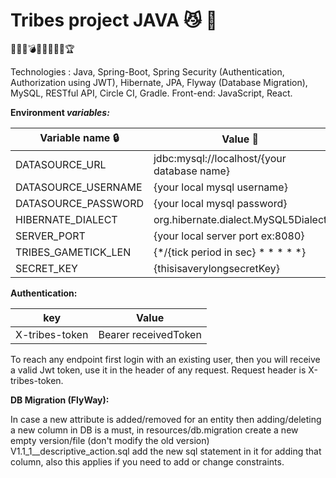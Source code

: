 # Tribes project JAVA :smirk_cat: :green_heart:


:guardsman::moyai::bomb::crown::european_castle::circus_tent::no_mobile_phones::underage::trophy:

Technologies : Java, Spring-Boot, Spring Security (Authentication, Authorization using JWT), Hibernate, JPA, Flyway (Database Migration), MySQL, RESTful API, Circle CI, Gradle.  Front-end: JavaScript, React.

**Environment _variables:_**
 

| Variable name :lock: | Value :key: |
| -------------------- | ----------- |
|DATASOURCE_URL|jdbc:mysql://localhost/\{your database name}|
|DATASOURCE_USERNAME|\{your local mysql username}|
|DATASOURCE_PASSWORD|\{your local mysql password}|
|HIBERNATE_DIALECT|org.hibernate.dialect.MySQL5Dialect|
|SERVER_PORT|{your local server port ex:8080}|
|TRIBES_GAMETICK_LEN|{*/{tick period in sec} * * * * *}|
|SECRET_KEY|{thisisaverylongsecretKey}|

**Authentication:**

| key           |  Value       |
| ------------- | -----------  |
| X-tribes-token| Bearer receivedToken|

To reach any endpoint first login with an existing user, then you will receive a valid 
Jwt token, use it in the header of any request. Request header is X-tribes-token.

**DB Migration (FlyWay):**

In case a new attribute is added/removed for an entity then adding/deleting 
a new column in DB is a must, in resources/db.migration create a new empty version/file 
(don't modify the old version) V1.1_1__descriptive_action.sql add the new sql statement
in it for adding that column, also this applies if you need to add or change constraints.
